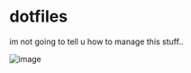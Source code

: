 # dotfiles

im not going to tell u how to manage this stuff..

![image](https://user-images.githubusercontent.com/50672280/122123455-abc06280-ce36-11eb-9b9c-ef582d098ea5.png)
